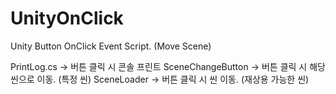 # UnityOnClick
Unity Button OnClick Event Script. (Move Scene)

PrintLog.cs -> 버튼 클릭 시 콘솔 프린트
SceneChangeButton -> 버튼 클릭 시 해당 씬으로 이동. (특정 씬)
SceneLoader -> 버튼 클릭 시 씬 이동. (재상용 가능한 씬)
